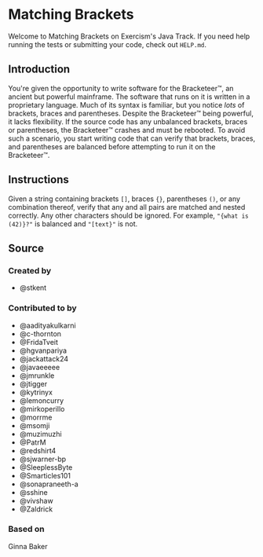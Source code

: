 # Matching Brackets

Welcome to Matching Brackets on Exercism's Java Track.
If you need help running the tests or submitting your code, check out `HELP.md`.

## Introduction

You're given the opportunity to write software for the Bracketeer™, an ancient but powerful mainframe.
The software that runs on it is written in a proprietary language.
Much of its syntax is familiar, but you notice _lots_ of brackets, braces and parentheses.
Despite the Bracketeer™ being powerful, it lacks flexibility.
If the source code has any unbalanced brackets, braces or parentheses, the Bracketeer™ crashes and must be rebooted.
To avoid such a scenario, you start writing code that can verify that brackets, braces, and parentheses are balanced before attempting to run it on the Bracketeer™.

## Instructions

Given a string containing brackets `[]`, braces `{}`, parentheses `()`, or any combination thereof, verify that any and all pairs are matched and nested correctly.
Any other characters should be ignored.
For example, `"{what is (42)}?"` is balanced and `"[text}"` is not.

## Source

### Created by

- @stkent

### Contributed to by

- @aadityakulkarni
- @c-thornton
- @FridaTveit
- @hgvanpariya
- @jackattack24
- @javaeeeee
- @jmrunkle
- @jtigger
- @kytrinyx
- @lemoncurry
- @mirkoperillo
- @morrme
- @msomji
- @muzimuzhi
- @PatrM
- @redshirt4
- @sjwarner-bp
- @SleeplessByte
- @Smarticles101
- @sonapraneeth-a
- @sshine
- @vivshaw
- @Zaldrick

### Based on

Ginna Baker